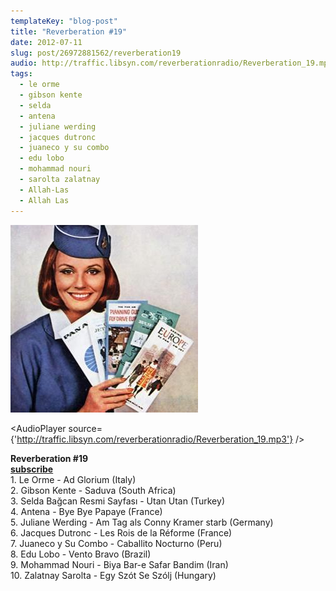 ```yaml
---
templateKey: "blog-post"
title: "Reverberation #19"
date: 2012-07-11
slug: post/26972881562/reverberation19
audio: http://traffic.libsyn.com/reverberationradio/Reverberation_19.mp3
tags:
  - le orme
  - gibson kente
  - selda
  - antena
  - juliane werding
  - jacques dutronc
  - juaneco y su combo
  - edu lobo
  - mohammad nouri
  - sarolta zalatnay
  - Allah-Las
  - Allah Las
---
```


![Reverberation #19](../images/af1fc16f3d138e775e58662834f7a0f841515ee21f2c95733dc237c5420d74ed.jpg)

<AudioPlayer source={'http://traffic.libsyn.com/reverberationradio/Reverberation_19.mp3'} />

<p><strong>Reverberation #19<br /><a href="http://itunes.apple.com/us/podcast/reverberation-radio/id520739212?ign-mpt=uo%3D4" title="subscribe" target="_blank">subscribe</a><br /></strong>1. Le Orme - Ad Glorium (Italy)<br />2. Gibson Kente - Saduva (South Africa)<br />3. Selda&nbsp;Ba&#287;can Resmi Sayfas&#305; - Utan Utan (Turkey)<br />4. Antena - Bye Bye Papaye (France)<br />5. Juliane Werding - Am Tag als Conny Kramer starb (Germany)<br />6. Jacques Dutronc - Les Rois de la R&eacute;forme (France)<br />7. Juaneco y Su Combo - Caballito Nocturno (Peru)<br />8. Edu Lobo - Vento Bravo (Brazil)<br />9. Mohammad Nouri - Biya Bar-e Safar Bandim (Iran)<br />10. Zalatnay Sarolta - Egy Sz&oacute;t Se Sz&oacute;lj (Hungary)</p>
